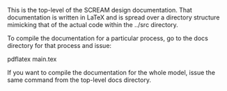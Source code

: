 This is the top-level of the SCREAM design documentation. That documentation
is written in LaTeX and is spread over a directory structure mimicking that 
of the actual code within the ../src directory. 

To compile the documentation for a particular process, go to the docs 
directory for that process and issue:

pdflatex main.tex

If you want to compile the documentation for the whole model, issue the same
command from the top-level docs directory.
